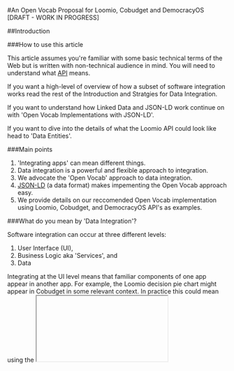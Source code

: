 
#An Open Vocab Proposal for Loomio, Cobudget and DemocracyOS [DRAFT - WORK IN PROGRESS]

##Introduction

###How to use this article

This article assumes you're familiar with some basic technical terms of the Web but is written with non-technical audience in mind. You will need to understand what [API](http://en.wikipedia.org/wiki/Application_programming_interface) means. 

If you want a high-level of overview of how a subset of software integration works read the rest of the Introduction and Stratgies for Data Integration.

If you want to understand how Linked Data and JSON-LD work continue on with 'Open Vocab Implementations with JSON-LD'.

If you want to dive into the details of what the Loomio API could look like head to 'Data Entities'.

###Main points

 1. 'Integrating apps' can mean different things.
 2. Data integration is a powerful and flexible approach to integration.
 3. We advocate the 'Open Vocab' approach to data integration.
 5. [JSON-LD](http://json-ld.org/) (a data format) makes impementing the Open Vocab approach easy.
 5. We provide details on our reccomended Open Vocab implementation using Loomio, Cobudget, and DemocracyOS API's as examples.

###What do you mean by 'Data Integration'?

Software integration can occur at three different levels:
 1. User Interface (UI),
 2. Business Logic aka 'Services', and
 3. Data

Integrating at the UI level means that familiar components of one app appear in another app. For example, the Loomio decision pie chart might appear in Cobudget in some relevant context. In practice this could mean using the [<iframe>](https://developer.mozilla.org/en/docs/Web/HTML/Element/iframe) html element to directly embed a component. 

Integrating at the Business Logic level means that apps rely on common 'services'. [Gravatar](https://en.gravatar.com/) is a popular service that allows app users to define their avatar image in one place and allow other apps to pull this information from it. In another example, two independent apps might depend on a third 'Group Service' app to provide a common store for group data. This might allow a user to join a group in one app and be automatically added to the same group in another app. 

Integrating at the Data level means that an app can read from (and potentially write to) different sources of data. For example, DemocracyOS and Loomio may independently publish data through their APIs about decisions or discussions happening around particular topics or in particular regions. A third party app might pull data from these apps, aggregate it, and present the user with a feed of 'discussions happening in your region', or 'curent discussions on topc X'. 

We can think of data integration as a 'substrate' layer on top of which we can build further integrated features and apps. Data integration makes it possible to recreate the same UI elements of one app within another. Similarly, data integration makes it possible to use an app as a service for another app. The reverse is not true and there are also functions that only data integration can provide that the other kinds of integration cannot. 

For the remainder of this article we only considers Data integration. We discuss UI and Business Logic integration separately in forthcoming articles.

-----
 
##Data Integration Strategies

###The Translation Problem

Developers represent the same or similar data in their apps in different ways. Developers call these representations [models](http://en.wikipedia.org/wiki/Data_model).

For example, user account details are stored in a model known as a [User](https://github.com/loomio/loomio/blob/master/app%2Fserializers%2Fuser_serializer.rb) in Loomio, but in DemocracyOS the same concept is known as a [Citizen](https://github.com/DemocracyOS/app/blob/development/lib/models/citizen.js). These models have similar properties that the developers have specified with slightly different terminology. In DemocracyOS a ```Citizen``` includes the following properties:

```
firstName:
lastName:
username:
avatar:
createdAt:
updatedAt:
profilePictureUrl:
disabledAt:
... 
```

While in Loomio a ```User``` includes the following:

```
name:
username:
avatar_initials:
avatar_kind:
avatar_url:
profile_url:
... 
```

Both of these include the term ```username``` which is undoubtedly the same concept. Other properties use different terms e.g. ```profile_url``` (Loomio) is the same concept as ```profilePictureUrl``` (DemocracyOS). The 'name' concept is specified as ```name``` in Loomio but split across ```firstName``` and ```lastName``` in DemocracyOS. Humans can recognise ```profile_url``` and ```profilePictureUrl``` as the same concept but machines are not so smart! Further complications can arise when properties are formatted in different ways. Dates and time data might have the same property name ```createdAt``` but use different date formats. 

###Data Integration Strategies

We know of four strategies for dealing with the 'translation problem' and integrating data between apps:
 1. 'Point-to-point Integration',
 2. 'Central Hub',
 3. 'Integration as a Service', and
 4. 'Open Vocab'

###Point-to-point Integration

A 'Point-to-point Integration' strategy uses a *translation layer* to transform models in one app into models in another. We can imagine a Loomio feature that allows users to 'Import your account details from DemocracyOS'. This requires a translation layer to translate a DemocracyOS Citizen model into a Loomio User model. 

###Central Hub

The 'Central Hub' strategy puts the onus of connecting and writing translation layers on the other apps that want your data!

Clearly this is only viable if your app is a market leader and controls access to desirable data. Twitter, Facebook and other well-known apps have succesfully used this strategy to create a surrounding 'spoke and hub' network of apps. The bones of this strategy is quite simple:

	1. Become a market leader.
	2. Maintain a useful, easy-to-use API.

Well, perhaps #1 is not so simple. 

###Integration as a Service

A number of ventures offer [Integration as a Service](https://www.mulesoft.com/resources/cloudhub/integration-as-a-service). The integration platform translates data from market leaders into their own representation. Apps need only connect once to the platform and purchase integration with several leading apps as package deals.

###Open Vocab

App developers use a common, open vocabulary* in their API's. 
Open Vocab is more commonly known as [Semantic Interoperability](http://en.wikipedia.org/wiki/Semantic_interoperability).

For example, the OpenVocab team has specified the same User concept decribed above as a ['Person'](https://github.com/openvocab/person/blob/master/index.js) with the following properties:
```
name:
handle:
bio:
location:
avatar:
homepage:
memberships:
groups:
```

When apps use the same vocabulary, a feature that imports data from one app can also work for *any* other app that also uses the same vocabulary.  

*also known as an [ontology](http://en.wikipedia.org/wiki/Ontology_(information_science))

###Discussion

Which strategies should apps adopt? None of strategies exclude the others in practice necessarily, but each has different implications in emphasis . We discuss the implications of these strategies with particular referance to the motivations, costs, disadvantages and politics of each strategy.



####Point-to-point

Motivation:
Users often won't to see data that is hosted on different apps 'inside' another app and often the simplest way to about this is to write a translation layer in the retrieving app and hit the serving app's API for the data.

Costs:
The cost of doing this varies depending on the nature of the data being pulled and the ease of the serving app's API. If the use-case requires only a single data entity (Posts, User account etc) it might be equivalent to a medium to large feature. 

Organisational analog:
The Network. Providers retain control over the data. Connections between apps are ad-hoc.

Disadvantages:
When the number of apps to connect is small point-to-point integration is quite manageable. A network of three app's requires only six connections to be fully integrated:

[[http://mathinsight.org/media/image/image/network_triangle.png|height=200px]]

Problems can arise if either of these apps make changes to their models, their API, or as the number of apps grows. For example a network of 7 app's depicted in the following picture has 13 connections, more than the number of apps and yet it isn't fully integrated:

[[http://www.nature.com/srep/2012/120608/srep00444/images/srep00444-f8.jpg|height=200px]]

As the number of apps grows linearly, the number of connections grows exponentially. Assuming that all apps need integration with every other app then number of connectons will equal ```n^2 - n``` where ```n``` is the number of apps. E.g:

| # of apps | # of connections |
|-----------|------------------|
| 2         | 2                |
| 3         | 6                |
| 4         | 12               |
| 5         | 20               |
| 10        | 90               |
| 15        | 210              |

Costs increase with the number of connections. Further, A developer will find it difficult to understand the newtwork as a whole. This could make reasoning about the downstream implications of a particular point-to-point integration and difficult.

[[https://www.mulesoft.com/sites/default/files/integration-complexity_2.png|height=200px]]

####Central Hub

Motivation:
Every app that connects and relies on the Hub's API has the incentive for the Hub to maintain a leading positon. These other apps also do their own marketing and promote the hub app by proxy.

For example, [Medium](http://medium.com/) users must have a Twitter account. Medium was founded by one of the Twitter cofounders who clearly has an incentive to promote Twitter to Medium users. 

Costs:
This strategy costs much less than the point-to-point strategy. The central app only needs to maintain an easy-to-use API with good documentation. Connecting apps bear integration costs.

Organisational analog:
Feudalism. The Hub controls most of the data in the network. Many apps rely on the central app for functionality.

Disadvantages:
Depends on the app's success as a market leader.

The majority of current web users experience comes via large providers like Google, Facebook, Twitter etc who have pursued a central hub strategy. These providers control much of our online data. This control entails the following political consequences:

 1. Most providers serve advertising or onsell user data to advertisers - as a consequence we have a dearth of online spaces free from commercial imperatives.

 2. Malicious or morally ambiguous third parties (hackers, the NSA etc) may gain access to all user data through the single entry point of the Providers' servers. 

The situation is analogous to the tesion between private and public offline spaces: when private interests control and surveil these spaces people meet and interact then these interests will often act to curtail freedoms of speech, protest and dissent.  


####Integration as a service

Motivation and Costs:
If the app in question only needs to integrate with market leaders ('Hubs') then paying an integration provider to perform and maintain these may well be cost-effectve compared to the equivalent developer time required to do this internally.

Organisational analog:
The Market. 

Disadvantages:
Has the same consequences as 'Central Hub'.

If integrations form a key part of your app's value propositon then outsourcing this to a contracted service may put you at a disadvantage later on.


####Open Vocab

Motivation:
We have framed the costs and benefits of previous strategies in instrumental terms - how do these weigh up for the individual app that serves the  (or more precisely, the team behind an app)? In contrast, proponents of an Open Vocab Strategy have a greater diversity of motivations:

 1. Provide low-cost integration to the connecting (client) apps. Where the 


As with any commons-oriented project, some participants accept 


Costs:

Organisational Analog:
The commons.

Disadvanteges:

####General Discussion

We can see that pursuing. Self interest







### Open Vocab Implementions with JSON-LD


##Data Entities

###User

###Group

###Membership

###Motion 

###Vote